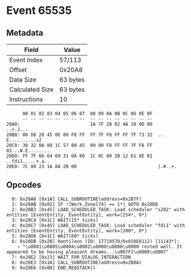 # Event 65535

## Metadata

| Field           | Value    |
|-----------------|----------|
| Event Index     | 57/113   |
| Offset          | 0x20A8   |
| Data Size       | 63 bytes |
| Calculated Size | 63 bytes |
| Instructions    | 10       |

```
      00 01 02 03 04 05 06 07  08 09 0A 0B 0C 0D 0E 0F
      -- -- -- -- -- -- -- --  -- -- -- -- -- -- -- --
20A0:                          1A 7F 2B 02 4A 10 0D 80          ..+.J...
20B0: 00 D8 20 45 0E 80 F8 FF  FF 7F F8 FF FF 7F 73 32  .. E..........s2
20C0: 30 32 0A 80 1C 57 80 45  09 80 F8 FF FF 7F F8 FF  02...W.E........
20D0: FF 7F 66 64 69 31 0A 80  1C 0C 80 2B 12 61 0E 01  ..fdi1.....+.a..
20E0: 7C 80 23 1A 8A 2B 00                              |.#..+.         
```

## Opcodes

```
  0: 0x20A8 [0x1A] CALL_SUBROUTINE(address=0x2B7F)
  1: 0x20AB [0x02] IF !(Work_Zone[74] == 1*) GOTO 0x20D8
  2: 0x20B3 [0x45] LOAD_SCHEDULED_TASK: Load scheduler "s202" with entities [EventEntity, EventEntity], work=[254*, 0*]
  3: 0x20C4 [0x1C] WAIT(15* ticks)
  4: 0x20C7 [0x45] LOAD_SCHEDULED_TASK: Load scheduler "fdi1" with entities [EventEntity, EventEntity], work=[200*, 0*]
  5: 0x20D8 [0x1C] WAIT(60* ticks)
  6: 0x20DB [0x2B] Hantileon (ID: 17719570/0x010E6112) [11143*]:
    → "\u0001\u0005\u0004\u0002\u0000\u0000\u0000 rested well. It appeared to be having pleasant dreams...\u007F1\u0000\u0007"
  7: 0x20E2 [0x23] WAIT_FOR_DIALOG_INTERACTION
  8: 0x20E3 [0x1A] CALL_SUBROUTINE(address=0x2B8A)
  9: 0x20E6 [0x00] END_REQSTACK()
```
